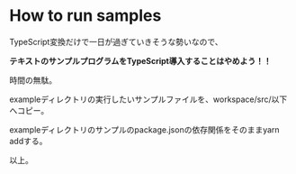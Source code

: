 # How to run samples

TypeScript変換だけで一日が過ぎていきそうな勢いなので、

**テキストのサンプルプログラムをTypeScript導入することはやめよう！！**

時間の無駄。

exampleディレクトリの実行したいサンプルファイルを、workspace/src/以下へコピー。

exampleディレクトリのサンプルのpackage.jsonの依存関係をそのままyarn addする。

以上。
